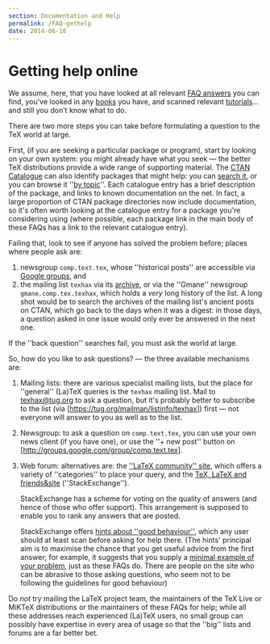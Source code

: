 ```yaml
---
section: Documentation and Help
permalink: /FAQ-gethelp
date: 2014-06-10
---
```


# Getting help online

We assume, here, that you have looked at all relevant
[FAQ answers](/FAQ-whereFAQ) you can find, you've looked in
any [books](/FAQ-book-lists) you have, and scanned relevant
[tutorials](/FAQ-tutorialsstar)&hellip; and still you don't know what
to do.

There are two more steps you can take before formulating a question to
the TeX world at large.

First, (if you are seeking a particular package or program), start by
looking on your own system: you might already have what you seek&nbsp;&mdash;
the better TeX distributions provide a wide range of supporting
material.  The [CTAN Catalogue](/FAQ-catalogue) can also
identify packages that might help: you can 
[search it](https://ctan.org/search/), or you can browse it
''[by topic](https://ctan.org/topics/cloud)''.
Each catalogue entry has a brief description of the package, and links to
known documentation on the net.  In fact, a large proportion of
CTAN package directories now include documentation, so it's
often worth looking at the catalogue entry for a package you're considering
using (where possible, each package link in the main body of these
FAQs has a link to
the relevant catalogue entry).

Failing that, look to see if anyone has solved the problem before;
places where people ask are:
  

1.  newsgroup `comp.text.tex`, whose ''historical posts''
    are accessible via
    [Google groups](http://groups.google.com/group/comp.text.tex),
    and
2.  the mailing list `texhax` via its
    [archive](http://tug.org/pipermail/texhax/), or via the ''Gmane''
    newsgroup `gmane.comp.tex.texhax`, which holds a
    _very_ long history of the list.  A long shot would be to
    search the archives of the mailing list's ancient posts on
    CTAN, which go back to the days when it was a digest: in
    those days, a question asked in one issue would only ever be
    answered in the next one.

If the ''back question'' searches fail, you must ask the world at
large.

So, how do you like to ask questions?&nbsp;&mdash; the three available
mechanisms are:
  

1.  Mailing lists: there are various specialist mailing lists, but
    the place for ''general'' (La)TeX queries is the `texhax`
    mailing list.  Mail to <a href="mailto:texhax@tug.org">texhax@tug.org</a> to ask a question,
    but it's probably better to subscribe to the list
    (via [https://tug.org/mailman/listinfo/texhax]) 
    first&nbsp;&mdash; not everyone will answer to you as well as to the list.
2.  Newsgroup: to ask a question on `comp.text.tex`, you
    can use your own news client (if you have one), or use the ''+ new
    post'' button on
    [http://groups.google.com/group/comp.text.tex].
3.  Web forum: alternatives are: the 
    [''LaTeX community'' site](http://www.latex-community.org/),
    which offers a variety of ''categories'' to place your query, and the
    [TeX, LaTeX and friends&site](https://tex.stackexchange.com/)
    (''StackExchange'').
  

    StackExchange has a scheme for voting on the quality of answers (and
    hence of those who offer support).  This arrangement is supposed to
    enable you to rank any answers that are posted.
  

    StackExchange offers
    [hints about ''good behaviour''](https://meta.tex.stackexchange.com/questions/1436/welcome-to-tex-sx),
    which any user should at least scan before asking for help there.
    (The hints' principal aim is to maximise the chance that you get useful
    advice from the first answer; for example, it suggests that you supply a
    [minimal example of your problem](/FAQ-askquestion), just as
    these FAQs do.  There are people on the site who can be abrasive
    to those asking questions, who seem not to be following the
    guidelines for good behaviour)

Do *not* try mailing the LaTeX project team, the maintainers
of the TeX&nbsp;Live or MiKTeX distributions or the maintainers of
these FAQs for help; while all these addresses reach
experienced (La)TeX users, no small group can possibly have
expertise in every area of usage so that the ''big'' lists and forums
are a far better bet.

